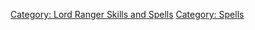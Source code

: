 [Category: Lord Ranger Skills and
Spells](Category:_Lord_Ranger_Skills_and_Spells "wikilink") [Category:
Spells](Category:_Spells "wikilink")

